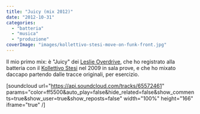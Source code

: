 ```yaml
---
title: "Juicy (mix 2012)"
date: "2012-10-31"
categories: 
  - "batteria"
  - "musica"
  - "produzione"
coverImage: "images/kollettivo-stesi-move-on-funk-front.jpg"
---
```


Il mio primo mix: è "Juicy" dei [Leslie Overdrive](http://www.facebook.com/leslieoverdrive/), che ho registrato alla batteria con il [Kollettivo Stesi](http://fb.com/KollettivoStesi) nel 2009 in sala prove, e che ho mixato daccapo partendo dalle tracce originali, per esercizio.

\[soundcloud url="https://api.soundcloud.com/tracks/65572461" params="color=ff5500&auto\_play=false&hide\_related=false&show\_comments=true&show\_user=true&show\_reposts=false" width="100%" height="166" iframe="true" /\]
